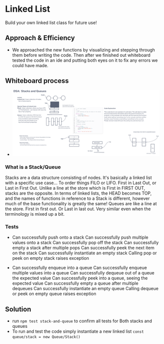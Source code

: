 # Linked List

Build your own linked list class for future use!

## Approach & Efficiency

- We approached the new functions by visualizing and stepping through them before writing the code. Then after we finished out whiteboard tested the code in an ide and putting both eyes on it to fix any errors we could have made.

## Whiteboard process

- ![Whiteboard 1](assets/WhiteBoardClass10.png)

### What is a Stack/Queue

Stacks are a data structure consisting of nodes. It's basically a linked list with a specific use case... To order things FILO or LIFO. First in Last Out, or Last in First Out. Unlike a line at the store which is First in FIRST OUT, stacks are the opposite. In terms of linked lists, the HEAD becomes TOP, and the names of functions in reference to a Stack is different, however much of the base functionality is greatly the same! Queues are like a line at the store. First in first out. Or Last in last out. Very similar even when the terminology is mixed up a bit.

### Tests

- Can successfully push onto a stack
  Can successfully push multiple values onto a stack
  Can successfully pop off the stack
  Can successfully empty a stack after multiple pops
  Can successfully peek the next item on the stack
  Can successfully instantiate an empty stack
  Calling pop or peek on empty stack raises exception

- Can successfully enqueue into a queue
  Can successfully enqueue multiple values into a queue
  Can successfully dequeue out of a queue the expected value
  Can successfully peek into a queue, seeing the expected value
  Can successfully empty a queue after multiple dequeues
  Can successfully instantiate an empty queue
  Calling dequeue or peek on empty queue raises exception

## Solution

- run `npm test stack-and-queue` to confirm all tests for Both stacks and queues
- To run and test the code simply instantiate a new linked list `const queue/stack = new Queue/Stack()`
